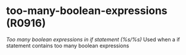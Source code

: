 # too-many-boolean-expressions (R0916)
*Too many boolean expressions in if statement (%s/%s)* Used when a if
statement contains too many boolean expressions
